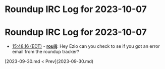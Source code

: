 # Roundup IRC Log for 2023-10-07 #
# Roundup IRC Log for 2023-10-07
* <a href="#15:48.16" id="15:48.16">15:48.16 (EDT)</a> - __[rouilj](https://github.com/rouilj)__: Hey Ezio can you check to se if you got an error email from the roundup tracker?

<div class="inpage-footer">
[2023-09-30.md < Prev](2023-09-30.md)
</div>
